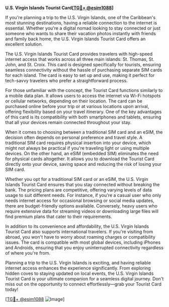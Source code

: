 **U.S. Virgin Islands Tourist Card[[TG💪+ @esim1088](https://t.me/s/esim1088)]**

If you're planning a trip to the U.S. Virgin Islands, one of the Caribbean's most stunning destinations, having a reliable connection to the internet is essential. Whether you're a digital nomad looking to stay connected or just someone who wants to share their vacation photos instantly with friends and family back home, the U.S. Virgin Islands Tourist Card offers an excellent solution.

The U.S. Virgin Islands Tourist Card provides travelers with high-speed internet access that works across all three main islands: St. Thomas, St. John, and St. Croix. This card is designed specifically for tourists, ensuring seamless connectivity without the hassle of purchasing separate SIM cards for each island. The card is easy to set up and use, making it perfect for tech-savvy travelers who prefer a straightforward process.

For those unfamiliar with the concept, the Tourist Card functions similarly to a mobile data plan. It allows users to access the internet via Wi-Fi hotspots or cellular networks, depending on their location. The card can be purchased online before your trip or at various locations upon arrival, offering flexibility based on your travel itinerary. One of the key advantages of this card is its compatibility with both smartphones and tablets, ensuring that all your devices remain connected throughout your stay.

When it comes to choosing between a traditional SIM card and an eSIM, the decision often depends on personal preference and travel style. A traditional SIM card requires physical insertion into your device, which might not always be practical if you're traveling light or using multiple devices. On the other hand, an eSIM (embedded SIM) eliminates the need for physical cards altogether. It allows you to download the Tourist Card directly onto your device, saving space and reducing the risk of losing your SIM card. 

Whether you opt for a traditional SIM card or an eSIM, the U.S. Virgin Islands Tourist Card ensures that you stay connected without breaking the bank. The pricing plans are competitive, offering varying levels of data usage to suit different needs. For instance, if you're a casual user who only needs internet access for occasional browsing or social media updates, there are budget-friendly options available. Conversely, heavy users who require extensive data for streaming videos or downloading large files will find premium plans that cater to their requirements.

In addition to its convenience and affordability, the U.S. Virgin Islands Tourist Card also supports international travelers. If you're visiting from abroad, you won't have to worry about roaming charges or compatibility issues. The card is compatible with most global devices, including iPhones and Androids, ensuring that you enjoy uninterrupted connectivity regardless of where you're from.

Planning a trip to the U.S. Virgin Islands is exciting, and having reliable internet access enhances the experience significantly. From exploring hidden coves to staying updated on local events, the U.S. Virgin Islands Tourist Card is your ultimate companion for a seamless digital journey. Don't miss out on the opportunity to connect effortlessly—grab your Tourist Card today!

[[TG💪+ @esim1088](https://t.me/s/esim1088) ![Image](https://i.postimg.cc/Y0z9fWf4/image.png)]